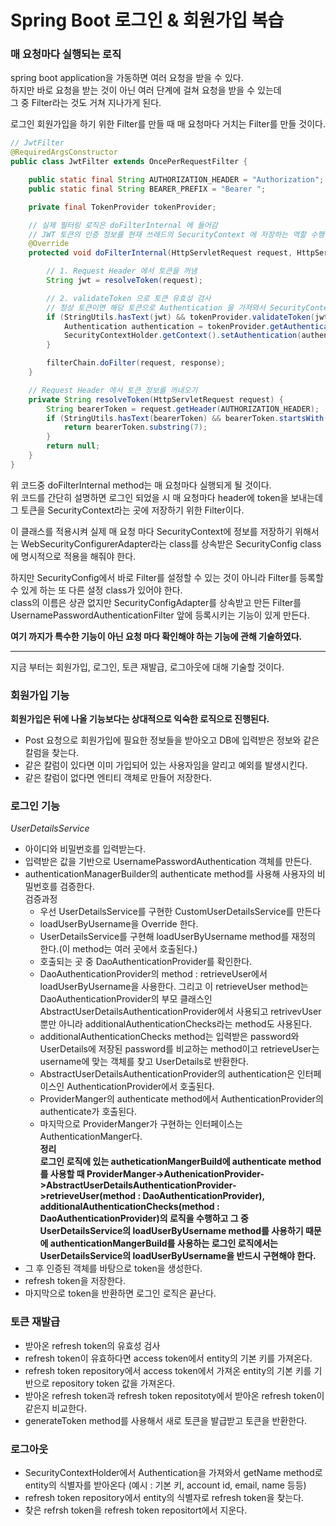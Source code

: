 # Spring Boot 로그인 & 회원가입 복습

### 매 요청마다 실행되는 로직
spring boot application을 가동하면 여러 요청을 받을 수 있다.\
하지만 바로 요청을 받는 것이 아닌 여러 단계에 걸쳐 요청을 받을 수 있는데\
그 중 Filter라는 것도 거쳐 지나가게 된다.

로그인 회원가입을 하기 위한 Filter를 만들 때 매 요청마다 거치는 Filter를 만들 것이다.
```java
// JwtFilter
@RequiredArgsConstructor
public class JwtFilter extends OncePerRequestFilter {

    public static final String AUTHORIZATION_HEADER = "Authorization";
    public static final String BEARER_PREFIX = "Bearer ";

    private final TokenProvider tokenProvider;

    // 실제 필터링 로직은 doFilterInternal 에 들어감
    // JWT 토큰의 인증 정보를 현재 쓰레드의 SecurityContext 에 저장하는 역할 수행
    @Override
    protected void doFilterInternal(HttpServletRequest request, HttpServletResponse response, FilterChain filterChain) throws IOException, ServletException {

        // 1. Request Header 에서 토큰을 꺼냄
        String jwt = resolveToken(request);

        // 2. validateToken 으로 토큰 유효성 검사
        // 정상 토큰이면 해당 토큰으로 Authentication 을 가져와서 SecurityContext 에 저장
        if (StringUtils.hasText(jwt) && tokenProvider.validateToken(jwt)) {
            Authentication authentication = tokenProvider.getAuthentication(jwt);
            SecurityContextHolder.getContext().setAuthentication(authentication);
        }

        filterChain.doFilter(request, response);
    }

    // Request Header 에서 토큰 정보를 꺼내오기
    private String resolveToken(HttpServletRequest request) {
        String bearerToken = request.getHeader(AUTHORIZATION_HEADER);
        if (StringUtils.hasText(bearerToken) && bearerToken.startsWith(BEARER_PREFIX)) {
            return bearerToken.substring(7);
        }
        return null;
    }
}
```
위 코드중 doFilterInternal method는 매 요청마다 실행되게 될 것이다.\
위 코드를 간단히 설명하면 로그인 되었을 시 매 요청마다 header에 token을 보내는데\
그 토큰을 SecurityContext라는 곳에 저장하기 위한 Filter이다.

이 클래스를 적용시켜 실제 매 요청 마다 SecurityContext에 정보를 저장하기 위해서는 WebSecurityConfigurerAdapter라는 class를 상속받은 SecurityConfig class에 명시적으로 적용을 해줘야 한다.

하지만 SecurityConfig에서 바로 Filter를 설정할 수 있는 것이 아니라 Filter를 등록할 수 있게 하는 또 다른 설정 class가 있어야 한다.\
class의 이름은 상관 없지만 SecurityConfigAdapter를 상속받고 만든 Filter를 UsernamePasswordAuthenticationFilter 앞에 등록시키는 기능이 있게 만든다.

**여기 까지가 특수한 기능이 아닌 요청 마다 확인해야 하는 기능에 관해 기술하였다.**

---

지금 부터는 회원가입, 로그인, 토큰 재발급, 로그아웃에 대해 기술할 것이다.

### 회원가입 기능


**회원가입은 뒤에 나올 기능보다는 상대적으로 익숙한 로직으로 진행된다.**
- Post 요청으로 회원가입에 필요한 정보들을 받아오고 DB에 입력받은 정보와 같은 칼럼을 찾는다.
- 같은 칼럼이 있다면 이미 가입되어 있는 사용자임을 알리고 예외를 발생시킨다.
- 같은 칼럼이 없다면 엔티티 객체로 만들어 저장한다.

### 로그인 기능

*UserDetailsService*

- 아이디와 비밀번호를 입력받는다.
- 입력받은 값을 기반으로 UsernamePasswordAuthentication 객체를 만든다.
- authenticationManagerBuilder의 authenticate method를 사용해 사용자의 비밀번호를 검증한다.\
검증과정
    - 우선 UserDetailsService를 구현한 CustomUserDetailsService를 만든다
    - loadUserByUsername을 Override 한다.
    - UserDetailsService를 구현해 loadUserByUsername method를 재정의 한다.(이 method는 여러 곳에서 호출된다.)
    - 호출되는 곳 중 DaoAuthenticationProvider를 확인한다.
    - DaoAuthenticationProvider의 method : retrieveUser에서 loadUserByUsername을 사용한다. 그리고 이 retrieveUser method는 DaoAuthenticationProvider의 부모 클래스인 AbstractUserDetailsAuthenticationProvider에서 사용되고 retrivevUser 뿐만 아니라 additionalAuthenticationChecks라는 method도 사용된다.
    - additionalAuthenticationChecks method는 입력받은 password와 UserDetails에 저장된 password를 비교하는 method이고 retrieveUser는 username에 맞는 객체를 찾고 UserDetails로 반환한다.
    - AbstractUserDetailsAuthenticationProvider의 authentication은 인터페이스인 AuthenticationProvider에서 호출된다.
    - ProviderManger의 authenticate method에서 AuthenticationProvider의 authenticate가 호출된다.
    - 마지막으로 ProviderManger가 구현하는 인터페이스는 AuthenticationManger다.\
**정리**\
**로그인 로직에 있는 autheticationMangerBuild에 authenticate method를 사용할 때 ProviderManger->AuthenicationProvider->AbstractUserDetailsAuthenticationProvider->retrieveUser(method : DaoAuthenticationProvider), additionalAuthenticationChecks(method : DaoAuthenticationProvider)의 로직을 수행하고 그 중 UserDetailsService의 loadUserByUsername method를 사용하기 때문에 authenticationMangerBuild를 사용하는 로그인 로직에서는 UserDetailsService의 loadUserByUsername을 반드시 구현해야 한다.**
- 그 후 인증된 객체를 바탕으로 token을 생성한다.
- refresh token을 저장한다.
- 마지막으로 token을 반환하면 로그인 로직은 끝난다.

### 토큰 재발급

- 받아온 refresh token의 유효성 검사
- refresh token이 유효하다면 access token에서 entity의 기본 키를 가져온다.
- refresh token repository에서 access token에서 가져온 entity의 기본 키를 기반으로 repository token 값을 가져온다.
- 받아온 refresh token과 refresh token repositoty에서 받아온 refresh token이 같은지 비교한다.
- generateToken method를 사용해서 새로 토큰을 발급받고 토큰을 반환한다.

### 로그아웃

- SecurityContextHolder에서 Authentication을 가져와서 getName method로 entity의 식별자를 받아온다 (예시 : 기본 키, account id, email, name 등등)
- refresh token repository에서 entity의 식별자로 refresh token을 찾는다.
- 찾은 refrsh token을 refresh token repositort에서 지운다.